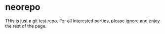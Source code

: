 # neorepo
THis is just a git test repo. For all interested parties, please ignore and enjoy the rest of the page.
